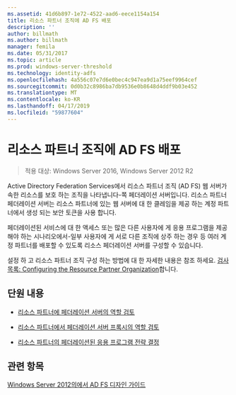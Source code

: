 ```yaml
---
ms.assetid: 41d6b897-1e72-4522-aad6-eece1154a154
title: 리소스 파트너 조직에 AD FS 배포
description: ''
author: billmath
ms.author: billmath
manager: femila
ms.date: 05/31/2017
ms.topic: article
ms.prod: windows-server-threshold
ms.technology: identity-adfs
ms.openlocfilehash: 4a556c07e7d6e0bec4c947ea9d1a75eef9964cef
ms.sourcegitcommit: 0d0b32c8986ba7db9536e0b8648d4ddf9b03e452
ms.translationtype: MT
ms.contentlocale: ko-KR
ms.lasthandoff: 04/17/2019
ms.locfileid: "59877604"
---
```

# <a name="deploying-ad-fs-in-the-resource-partner-organization"></a>리소스 파트너 조직에 AD FS 배포

>적용 대상: Windows Server 2016, Windows Server 2012 R2

Active Directory Federation Services에서 리소스 파트너 조직 \(AD FS\) 웹 서버가 속한 리소스를 보호 하는 조직을 나타냅니다\-쪽 페더레이션 서버입니다. 리소스 파트너 페더레이션 서버는 리소스 파트너에 있는 웹 서버에 대 한 클레임을 제공 하는 계정 파트너에서 생성 되는 보안 토큰을 사용 합니다.  
  
페더레이션된 서비스에 대 한 액세스 또는 많은 다른 사용자에 게 응용 프로그램을 제공 해야 하는 시나리오에서-일부 사용자에 게 서로 다른 조직에 상주 하는 경우 등 여러 계정 파트너를 배포할 수 있도록 리소스 페더레이션 서버를 구성할 수 있습니다.  
  
설정 하 고 리소스 파트너 조직 구성 하는 방법에 대 한 자세한 내용은 참조 하세요. [검사 목록: Configuring the Resource Partner Organization](../../ad-fs/deployment/Checklist--Configuring-the-Resource-Partner-Organization.md)합니다.  
  
## <a name="in-this-section"></a>단원 내용  
  
-   [리소스 파트너에 페더레이션 서버의 역할 검토](Review-the-Role-of-the-Federation-Server-in-the-Resource-Partner.md)  
  
-   [리소스 파트너에서 페더레이션 서버 프록시의 역할 검토](Review-the-Role-of-the-Federation-Server-Proxy-in-the-Resource-Partner.md)  
  
-   [리소스 파트너의 페더레이션된 응용 프로그램 전략 결정](Determine-Your-Federated-Application-Strategy-in-the-Resource-Partner.md)  
  

## <a name="see-also"></a>관련 항목
[Windows Server 2012의에서 AD FS 디자인 가이드](AD-FS-Design-Guide-in-Windows-Server-2012.md)
